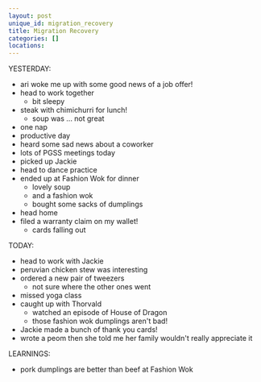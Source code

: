 ```yaml
---
layout: post
unique_id: migration_recovery
title: Migration Recovery
categories: []
locations: 
---
```


YESTERDAY:
* ari woke me up with some good news of a job offer!
* head to work together
  * bit sleepy
* steak with chimichurri for lunch!
  * soup was ... not great
* one nap
* productive day
* heard some sad news about a coworker
* lots of PGSS meetings today
* picked up Jackie
* head to dance practice
* ended up at Fashion Wok for dinner
  * lovely soup
  * and a fashion wok
  * bought some sacks of dumplings
* head home
* filed a warranty claim on my wallet!
  * cards falling out

TODAY:
* head to work with Jackie
* peruvian chicken stew was interesting
* ordered a new pair of tweezers
  * not sure where the other ones went
* missed yoga class
* caught up with Thorvald
  * watched an episode of House of Dragon
  * those fashion wok dumplings aren't bad!
* Jackie made a bunch of thank you cards!
* wrote a peom then she told me her family wouldn't really appreciate it

LEARNINGS:
* pork dumplings are better than beef at Fashion Wok
